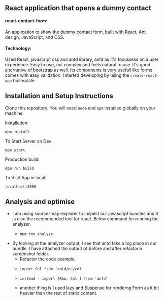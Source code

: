 ## React application that opens a dummy contact

#### react-contact-form:

An application to show the dummy contact form, built with React, Ant design, JavaScript, and CSS.

#### Technology:

Used React, javascript css and antd library, antd as it's focussess on a user experience. Easy to use, not complex and feels natural to use. It's good alternative of bootstrap as well. Its components is very usefull like forms comes with easy validation. I started developing by using the `create-react-app` boilerplate.


## Installation and Setup Instructions

Clone this repository. You will need `node` and `npm` installed globally on your machine.  

Installation:

`npm install`  

To Start Server on Dev:

`npm start`

Production build:

`npm run build`

To Visit App in local:

`localhost:3000`  

## Analysis and optimise

  - I am using source-map-explorer to inspect our javascript bundles and it is also the recommended tool for react. Below command for running the analyzer.
      -     npm run analyze.
  - By looking at the analyzer output, I see that antd take a big place in our bundle. I have attached the output of before and after refactorin screenshot folder.
      - Refactor the code example.
      -     import Col from 'antd/es/col
      -     instead - import {Row, Col } from 'antd'
      - another thing is I used lazy and Suspense for renderng Form as it bit heavier than the rest of static content.
